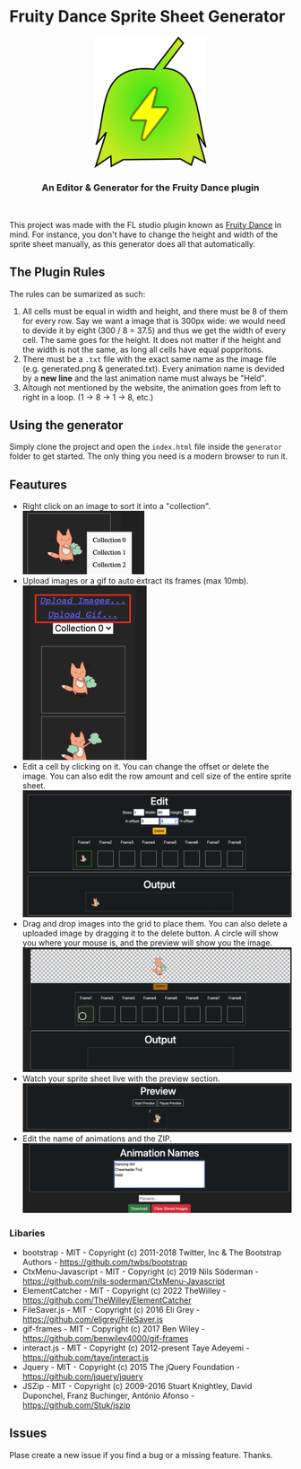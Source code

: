 # Fruity Dance Sprite Sheet Generator

<div align=center> <img width="200px"src='logotype.png'> <br> <h3> An Editor & Generator for the Fruity Dance plugin</h3> </div> <br>

This project was made with the FL studio plugin known as [Fruity Dance](https://www.image-line.com/fl-studio-learning/fl-studio-online-manual/html/plugins/Fruity%20Dance.htm) in mind. For instance, you don't have to change the height and width of the sprite sheet manually, as this generator does all that automatically.

## The Plugin Rules
The rules can be sumarized as such:
1. All cells must be equal in width and height, and there must be 8 of them for every row. Say we want a image that is 300px wide: we would need to devide it by eight (300 / 8 = 37.5) and thus we get the width of every cell. The same goes for the height. It does not matter if the height and the width is not the same, as long all cells have equal poppritons. 
2. There must be a `.txt` file with the exact same name as the image file (e.g. generated.png & generated.txt). Every animation name is devided by a **new line** and the last animation name must always be "Held".
3. Altough not mentioned by the website, the animation goes from left to right in a loop. (1 -> 8 -> 1 -> 8, etc.)

## Using the generator
Simply clone the project and open the `index.html` file inside the `generator` folder to get started. The only thing you need is a modern browser to run it. 

## Feautures
* Right click on an image to sort it into a "collection".  <br>
![](readme-stuff/2022-08-18-12-52-34.png)
* Upload images or a gif to auto extract its frames (max 10mb). <br>
![](readme-stuff/2022-08-18-12-56-14.png)
* Edit a cell by clicking on it. You can change the offset or delete the image. You can also edit the row amount and cell size of the entire sprite sheet. <br>
![](readme-stuff/2022-08-18-13-01-00.png)
* Drag and drop images into the grid to place them. You can also delete a uploaded image by dragging it to the delete button. A circle will show you where your mouse is, and the preview will show you the image. <br>
![](readme-stuff/2022-08-18-13-07-48.png)
* Watch your sprite sheet live with the preview section. <br>
![](readme-stuff/2022-08-18-13-14-02.png)
* Edit the name of animations and the ZIP.
![](readme-stuff/2022-08-18-13-21-01.png)
 
### Libaries
* bootstrap - MIT -  Copyright (c) 2011-2018 Twitter, Inc & The Bootstrap Authors - https://github.com/twbs/bootstrap
* CtxMenu-Javascript - MIT - Copyright (c) 2019 Nils Söderman - https://github.com/nils-soderman/CtxMenu-Javascript
* ElementCatcher - MIT - Copyright (c) 2022 TheWilley - https://github.com/TheWilley/ElementCatcher
* FileSaver.js - MIT - Copyright (c) 2016 Eli Grey - https://github.com/eligrey/FileSaver.js
* gif-frames - MIT - Copyright (c) 2017 Ben Wiley - https://github.com/benwiley4000/gif-frames
* interact.js - MIT - Copyright (c) 2012-present Taye Adeyemi - https://github.com/taye/interact.js
* Jquery - MIT - Copyright (c) 2015 The jQuery Foundation - https://github.com/jquery/jquery
* JSZip - MIT - Copyright (c) 2009-2016 Stuart Knightley, David Duponchel, Franz Buchinger, António Afonso - https://github.com/Stuk/jszip



## Issues
Plase create a new issue if you find a bug or a missing feature. Thanks.
